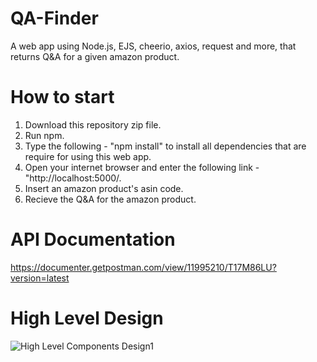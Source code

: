 # QA-Finder
A web app using Node.js, EJS, cheerio, axios, request and more, that returns Q&amp;A for a given amazon product.

# How to start
1. Download this repository zip file.
2. Run npm.
3. Type the following - "npm install" to install all dependencies that are require for using this web app.
4. Open your internet browser and enter the following link - "http://localhost:5000/.
5. Insert an amazon product's asin code.
6. Recieve the Q&A for the amazon product.

# API Documentation
https://documenter.getpostman.com/view/11995210/T17M86LU?version=latest

# High Level Design
![High Level Components Design1](https://user-images.githubusercontent.com/55742997/87226707-451d0400-c39e-11ea-91ab-3de4c4f0396c.jpg)

